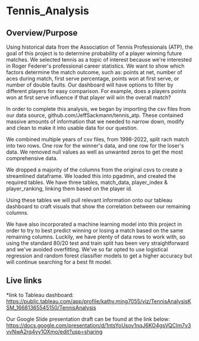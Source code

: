 # Tennis_Analysis

## Overview/Purpose
Using historical data from the Association of Tennis Professionals (ATP), the goal of this project is to determine probability of a player winning future matches. We selected tennis as a topic of interest because we're interested in Roger Federer's professional career statistics. We want to show which factors determine the match outcome, such as: points at net, number of aces during match, first serve percentage, points won at first serve, or number of double faults. Our dashboard will have options to filter by different players for easy comparison. For example, does a players points won at first serve influence if that player will win the overall match? 

In order to complete this analysis, we began by importing the csv files from our data source, github.com/JeffSackmann/tennis_atp. These contained massive amounts of information that we needed to narrow down, modify and clean to make it into usable data for our question. 

We combined multiple years of csv files, from 1998-2022, split rach match into two rows. One row for the winner's data, and one row for the loser's data. We removed null values as well as unwanted zeros to get the most comprehensive data. 

We dropped a majority of the columns from the original csvs to create a streamlined dataframe. We loaded this into pgadmin, and created the required tables. We have three tables, match_data, player_index & player_ranking, linking them based on the player id. 

Using these tables we will pull relevant information onto our tableau dashboard to craft visuals that show the correlation between our remaining columns. 

We have also incorporated a machine learning model into this project in order to try to best predict winning or losing a match based on the same remaining columns. Luckily, we have plenty of data rows to work with, so using the standard 80/20 test and train split has been very straightforward and we've avoided overfitting. We've so far opted to use logistical regression and random forest classifier models to get a higher accuracy but will continue searching for a best fit model. 

## Live links

*link to Tableau dashboard:
https://public.tableau.com/app/profile/kathy.ming7055/viz/TennisAnalysisKSM_16681365545150/TennisAnalysis


Our Google Slide presentation draft can be found at the link below:
https://docs.google.com/presentation/d/1ntsYoUsov1nqJ6KO4gsVQClm7v3vvNwA2rq4yy1OXmo/edit?usp=sharing

